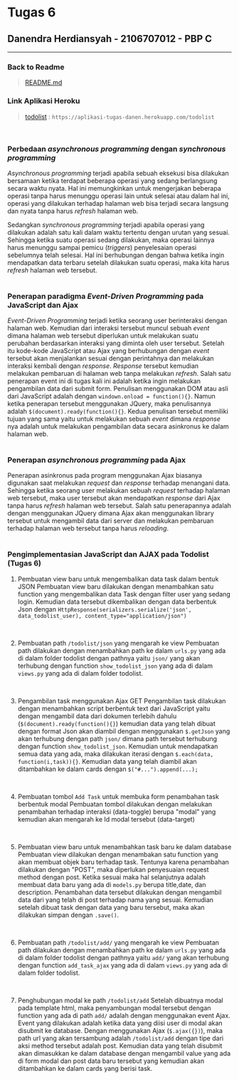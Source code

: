 # Tugas 6
## Danendra Herdiansyah - 2106707012 - PBP C
<hr>

### Back to Readme
>[README.md](README.md)

### Link Aplikasi Heroku
> [todolist](https://aplikasi-tugas-danen.herokuapp.com/todolist) : `https://aplikasi-tugas-danen.herokuapp.com/todolist`
<br>

### Perbedaan _asynchronous programming_ dengan _synchronous programming_
_Asynchronous programming_ terjadi apabila sebuah eksekusi bisa dilakukan bersamaan ketika terdapat beberapa operasi yang sedang berlangsung secara waktu nyata. Hal ini memungkinkan untuk mengerjakan beberapa operasi tanpa harus menunggu operasi lain untuk selesai atau dalam hal ini, operasi yang dilakukan terhadap halaman web bisa terjadi secara langsung dan nyata tanpa harus _refresh_ halaman web.

Sedangkan _synchronous programming_ terjadi apabila operasi yang dilakukan adalah satu kali dalam waktu tertentu dengan urutan yang sesuai. Sehingga ketika suatu operasi sedang dilakukan, maka operasi lainnya harus menunggu sampai pemicu (_triggers_) penyelesaian operasi sebelumnya telah selesai. Hal ini berhubungan dengan bahwa ketika ingin mendapatkan data terbaru setelah dilakukan suatu operasi, maka kita harus _refresh_ halaman web tersebut.
<br>
<br>

### Penerapan paradigma _Event-Driven Programming_ pada JavaScript dan Ajax
_Event-Driven Programming_ terjadi ketika seorang user berinteraksi dengan halaman web. Kemudian dari interaksi tersebut muncul sebuah _event_ dimana halaman web tersebut diperlukan untuk melakukan suatu perubahan berdasarkan interaksi yang diminta oleh user tersebut. Setelah itu kode-kode JavaScript atau Ajax yang berhubungan dengan _event_ tersebut akan menjalankan sesuai dengan perintahnya dan melakukan interaksi kembali dengan _response_. _Response_ tersebut kemudian melakukan pembaruan di halaman web tanpa melakukan _refresh_. Salah satu penerapan event ini di tugas kali ini adalah ketika ingin melakukan pengambilan data dari submit form. Penulisan menggunakan DOM atau asli dari JavaScript adalah dengan `windown.onload = function(){}`. Namun ketika penerapan tersebut menggunakan JQuery, maka penulisannya adalah `$(document).ready(function(){}`. Kedua penulisan tersebut memiliki tujuan yang sama yaitu untuk melakukan sebuah _event_ dimana _response_ nya adalah untuk melakukan pengambilan data secara asinkronus ke dalam halaman web.
<br>
<br>

### Penerapan _asynchronous programming_ pada Ajax
Penerapan asinkronus pada program menggunakan Ajax biasanya digunakan saat melakukan _request_ dan _response_ terhadap menangani data. Sehingga ketika seorang user melakukan sebuah _request_ terhadap halaman web tersebut, maka user tersebut akan mendapatkan _response_ dari Ajax tanpa harus _refresh_ halaman web tersebut. Salah satu penerapannya adalah dengan menggunakan JQuery dimana Ajax akan menggunakan library tersebut untuk mengambil data dari server dan melakukan pembaruan terhadap halaman web tersebut tanpa harus _reloading_.
<br>
<br>

### Pengimplementasian JavaScript dan AJAX pada Todolist (Tugas 6)
1. Pembuatan view baru untuk mengembalikan data task dalam bentuk JSON
Pembuatan view baru dilakukan dengan menambahkan satu function yang mengembalikan data Task dengan filter user yang sedang login. Kemudian data tersebut dikembalikan dengan data berbentuk Json dengan `HttpResponse(serializers.serialize('json', data_todolist_user), content_type="application/json")`
<br>

2. Pembuatan path `/todolist/json` yang mengarah ke view
Pembuatan path dilakukan dengan menambahkan path ke dalam `urls.py` yang ada di dalam folder todolist dengan pathnya yaitu `json/` yang akan terhubung dengan function `show_todolist_json` yang ada di dalam `views.py` yang ada di dalam folder todolist.
<br>

3. Pengambilan task menggunakan Ajax GET
Pengambilan task dilakukan dengan menambahkan script berbentuk text dari JavaScript yaitu dengan mengambil data dari dokumen terlebih dahulu (`$(document).ready(function(){}`) kemudian data yang telah dibuat dengan format Json akan diambil dengan menggunakan `$.getJson` yang akan terhubung dengan path `json/` dimana path tersebut terhubung dengan function `show_todolist_json`. Kemudian untuk mendapatkan semua data yang ada, maka dilakukan iterasi dengan `$.each(data, function(i,task)){}`. Kemudian data yang telah diambil akan ditambahkan ke dalam cards dengan `$("#...").append(...);`
<br>

4. Pembuatan tombol `Add Task` untuk membuka form penambahan task berbentuk modal
Pembuatan tombol dilakukan dengan melakukan penambahan terhadap interaksi (data-toggle) berupa "modal" yang kemudian akan mengarah ke Id modal tersebut (data-target)
<br>

5. Pembuatan view baru untuk menambahkan task baru ke dalam database
Pembuatan view dilakukan dengan menambakan satu function yang akan membuat objek baru terhadap task. Tentunya karena penambahan dilakukan dengan "POST", maka diperlukan penyesuaian request method dengan post. Ketika sesuai maka hal selanjutnya adalah membuat data baru yang ada di `models.py` berupa title,date, dan description. Penambahan data tersebut dilakukan dengan mengambil data dari yang telah di post terhadap nama yang sesuai. Kemudian setelah dibuat task dengan data yang baru tersebut, maka akan dilakukan simpan dengan `.save()`.
<br>

6. Pembuatan path `/todolist/add/` yang mengarah ke view
Pembuatan path dilakukan dengan menambahkan path ke dalam `urls.py` yang ada di dalam folder todolist dengan pathnya yaitu `add/` yang akan terhubung dengan function `add_task_ajax` yang ada di dalam `views.py` yang ada di dalam folder todolist.
<br>

7. Penghubungan modal ke path `/todolist/add` 
Setelah dibuatnya modal pada template html, maka penyambungan modal tersebut dengan function yang ada di path `add/` adalah dengan menggunakan event Ajax. Event yang dilakukan adalah ketika data yang diisi user di modal akan disubmit ke database. Dengan menggunakan Ajax (`$.ajax({})`), maka path url yang akan tersambung adalah `/todolist/add` dengan tipe dari aksi method tersebut adalah post. Kemudian data yang telah disubmit akan dimasukkan ke dalam database dengan mengambil value yang ada di form modal dan post data baru tersebut yang kemudian akan ditambahkan ke dalam cards yang berisi task.
